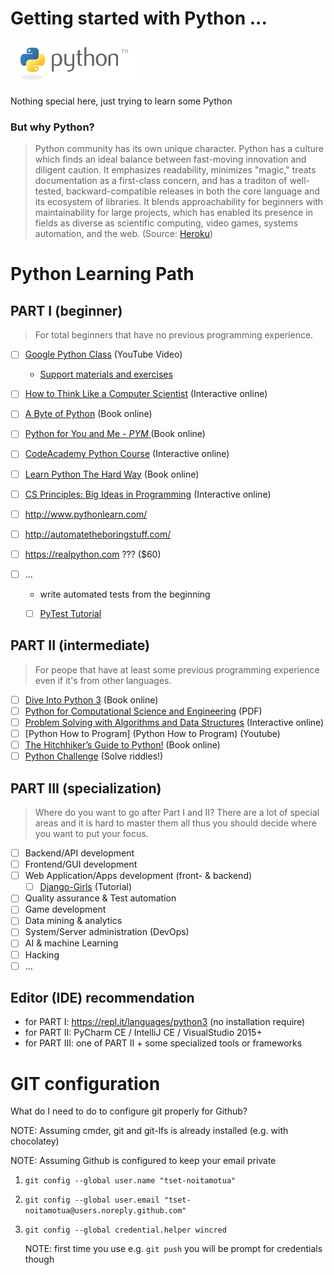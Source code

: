 Getting started with Python ... 
===============================

![python_logo](images/python_logo.png)

Nothing special here, just trying to learn some Python

### But why Python?
> Python community has its own unique character. Python has a culture which finds an ideal balance between fast-moving innovation and diligent caution. It emphasizes readability, minimizes "magic," treats documentation as a first-class concern, and has a traditon of well-tested, backward-compatible releases in both the core language and its ecosystem of libraries. It blends approachability for beginners with maintainability for large projects, which has enabled its presence in fields as diverse as scientific computing, video games, systems automation, and the web. (Source: [Heroku](https://blog.heroku.com/python_and_django))

Python Learning Path
====================

## PART I (beginner)
> For total beginners that have no previous programming experience.

* [ ] [Google Python Class](https://youtu.be/tKTZoB2Vjuk?list=PLC8825D0450647509) (YouTube Video)
    * [Support materials and exercises](https://developers.google.com/edu/python/)
* [ ] [How to Think Like a Computer Scientist](http://interactivepython.org/runestone/static/thinkcspy/index.html) (Interactive online)
* [ ] [A Byte of Python](https://python.swaroopch.com/first_steps.html) (Book online)
* [ ] [Python for You and Me - _PYM_ ](http://pymbook.readthedocs.io/en/latest/) (Book online)
* [ ] [CodeAcademy Python Course](https://www.codecademy.com/learn/python) (Interactive online)
* [ ] [Learn Python The Hard Way](https://learnpythonthehardway.org/book/) (Book online)
* [ ] [CS Principles: Big Ideas in Programming](http://interactivepython.org/runestone/static/StudentCSP/index.html) (Interactive online)
* [ ] http://www.pythonlearn.com/
* [ ] http://automatetheboringstuff.com/
* [ ] https://realpython.com ??? ($60)
* [ ] ...

    * write automated tests from the beginning
    * [ ] [PyTest Tutorial](https://github.com/keeppythonweird/catinabox)



## PART II (intermediate)
> For peope that have at least some previous programming experience even if it's from other languages.

* [ ] [Dive Into Python 3](http://www.diveintopython3.net/) (Book online)
* [ ] [Python for Computational Science and Engineering](http://www.southampton.ac.uk/~fangohr/training/python/pdfs/Python-for-Computational-Science-and-Engineering.pdf) (PDF)
* [ ] [Problem Solving with Algorithms and Data Structures](http://interactivepython.org/runestone/static/pythonds/index.html) (Interactive online)
* [ ] [Python How to Program] (Python How to Program) (Youtube)
* [ ] [The Hitchhiker’s Guide to Python!](http://docs.python-guide.org/en/latest/) (Book online)
* [ ] [Python Challenge](http://www.pythonchallenge.com/) (Solve riddles!)

## PART III (specialization)
> Where do you want to go after Part I and II? There are a lot of special areas and it is hard to master them all thus you should decide where you want to put your focus.

* [ ] Backend/API development
* [ ] Frontend/GUI development
* [ ] Web Application/Apps development (front- & backend)
    * [ ] [Django-Girls](https://djangogirls.org/) (Tutorial)
* [ ] Quality assurance & Test automation
* [ ] Game development
* [ ] Data mining & analytics
* [ ] System/Server administration (DevOps)
* [ ] AI & machine Learning
* [ ] Hacking
* [ ] ...

## Editor (IDE) recommendation
 - for PART I: https://repl.it/languages/python3 (no installation require)
 - for PART II: PyCharm CE / IntelliJ CE / VisualStudio 2015+
 - for PART III: one of PART II + some specialized tools or frameworks




GIT configuration
=================
What do I need to do to configure git properly for Github?

NOTE: Assuming cmder, git and git-lfs is already installed (e.g. with chocolatey)

NOTE: Assuming Github is configured to keep your email private

1. `git config --global user.name "tset-noitamotua"`
2. `git config --global user.email "tset-noitamotua@users.noreply.github.com"`
3. `git config --global credential.helper wincred`
    
    NOTE: first time you use e.g. `git push` you will be prompt for credentials though
